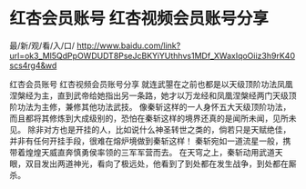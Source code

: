 # 红杏会员账号 红杏视频会员账号分享

最/新/观/看/入/口/ http://www.baidu.com/link?url=ok3_Ml5QdPpOWDUDT8PseJcBKYiYUthhvs1MDf_XWaxIqoOiiz3h9rK40scs4rg4&wd

红杏会员账号 红杏视频会员账号分享
就连武曌在之前也都是以天级顶阶功法凤凰涅槃经为主，直到武帝给她指出另一条路，她才以万龙经和凤凰涅槃经两门天级顶阶功法为主修，兼修其他功法武技。
    像秦斩这样的一人身怀五大天级顶阶功法，而且都将其修炼到大成级别的，恐怕在秦斩这样的境界还真的是闻所未闻，见所未见。
    除非对方也是开挂的人，比如说什么神圣转世之类的，倘若只是天赋绝佳，并非有任何开挂手段，很难在熔炉境做到秦斩这样！
    秦斩宛如一道流星一般，携带着煌煌天威直奔慎勇侯率领的三军军营而去。
    在天穹之上，秦斩动用武道天眼，双目发出两道神光，看向了极远处，他看到了到处都在发生战争，到处都在厮杀。
